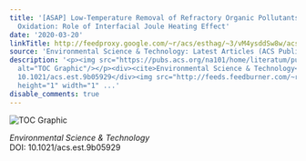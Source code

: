 ```yaml
---
title: '[ASAP] Low-Temperature Removal of Refractory Organic Pollutants by Electrochemical
  Oxidation: Role of Interfacial Joule Heating Effect'
date: '2020-03-20'
linkTitle: http://feedproxy.google.com/~r/acs/esthag/~3/vM4ysddSw8w/acs.est.9b05929
source: 'Environmental Science & Technology: Latest Articles (ACS Publications)'
description: '<p><img src="https://pubs.acs.org/na101/home/literatum/publisher/achs/journals/content/esthag/0/esthag.ahead-of-print/acs.est.9b05929/20200320/images/medium/es9b05929_0004.gif"
  alt="TOC Graphic"/></p><div><cite>Environmental Science & Technology</cite></div><div>DOI:
  10.1021/acs.est.9b05929</div><img src="http://feeds.feedburner.com/~r/acs/esthag/~4/vM4ysddSw8w"
  height="1" width="1" ...'
disable_comments: true
---
```

<p><img src="https://pubs.acs.org/na101/home/literatum/publisher/achs/journals/content/esthag/0/esthag.ahead-of-print/acs.est.9b05929/20200320/images/medium/es9b05929_0004.gif" alt="TOC Graphic"/></p><div><cite>Environmental Science & Technology</cite></div><div>DOI: 10.1021/acs.est.9b05929</div><img src="http://feeds.feedburner.com/~r/acs/esthag/~4/vM4ysddSw8w" height="1" width="1" ...